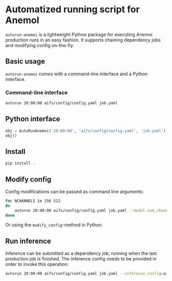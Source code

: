 # Automatized running script for AnemoI
`autorun-anemoi` is a lightweight Python package for executing Anemoi production runs in an easy fashion. It supports chaining dependency jobs and modifying config on-the-fly. 

## Basic usage
`autorun-anemoi` comes with a command-line interface and a Python interface.

### Command-line interface

``` bash
autorun 20:00:00 aifs/config/config.yaml job.yaml
```

## Python interface

``` python
obj = AutoRunAnemoi('20:00:00', 'aifs/config/config.yaml', 'job.yaml')
obj()
```

## Install
``` bash
pip install .
```

## Modify config
Config modifications can be passed as command line arguments:

``` bash
for NCHANNELS in 256 512
do
    autorun 20:00:00 aifs/config/config.yaml job.yaml --model.num_channels=$NCHANNELS
done
```
Or using the `modify_config`-method in Python.

## Run inference
Inference can be submitted as a dependency job, running when the last production job is finished. The inference config needs to be provided in order to invoke this operation:

``` bash
autorun 20:00:00 aifs/config/config.yaml job.yaml --inference_config=aifs/config/inference.yaml
```

